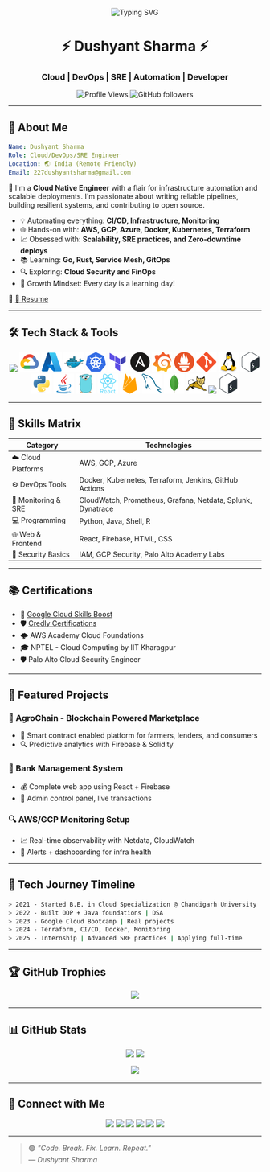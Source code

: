 <!-- Typing SVG Intro -->
<p align="center">
  <img src="https://readme-typing-svg.demolab.com?font=Fira+Code&size=24&duration=3000&pause=500&color=00F700&center=true&vCenter=true&multiline=true&width=1000&height=150&lines=Hi+%F0%9F%91%8B+I'm+Dushyant+Sharma;Cloud+%7C+DevOps+%7C+SRE+Enthusiast;Open+Source+Lover+%7C+Lifelong+Learner+;Coder+by+day%2C+Hacker+by+night" alt="Typing SVG" />
</p>

<h1 align="center">⚡ Dushyant Sharma ⚡</h1>
<h3 align="center">Cloud | DevOps | SRE | Automation | Developer</h3>



<p align="center">
  <img src="https://komarev.com/ghpvc/?username=dushyantsharmma&label=Profile%20views&color=00F700&style=flat" alt="Profile Views" />
  <img src="https://img.shields.io/github/followers/dushyantsharmma?label=Followers&style=social" alt="GitHub followers" />
</p>

---

## 💬 About Me

```yaml
Name: Dushyant Sharma
Role: Cloud/DevOps/SRE Engineer
Location: 🌏 India (Remote Friendly)
Email: 227dushyantsharma@gmail.com
```

🚀 I'm a **Cloud Native Engineer** with a flair for infrastructure automation and scalable deployments. I'm passionate about writing reliable pipelines, building resilient systems, and contributing to open source.

- 💡 Automating everything: **CI/CD, Infrastructure, Monitoring**
- 🌐 Hands-on with: **AWS, GCP, Azure, Docker, Kubernetes, Terraform**
- 📈 Obsessed with: **Scalability, SRE practices, and Zero-downtime deploys**
- 📚 Learning: **Go, Rust, Service Mesh, GitOps**
- 🔍 Exploring: **Cloud Security and FinOps**
- 🌱 Growth Mindset: Every day is a learning day!

📄 [📂 Resume](https://drive.google.com/file/d/1Vg7Tt-kUlBXTMO00QaH3hDvViZAp4u02/view?usp=sharing)

---

## 🛠️ Tech Stack & Tools

<p align="center">
  <img src="https://www.vectorlogo.zone/logos/amazon_aws/amazon_aws-icon.svg" width="40" />
  <img src="https://raw.githubusercontent.com/devicons/devicon/master/icons/googlecloud/googlecloud-original.svg" width="40" />
  <img src="https://raw.githubusercontent.com/devicons/devicon/master/icons/azure/azure-original.svg" width="40" />
  <img src="https://raw.githubusercontent.com/devicons/devicon/master/icons/docker/docker-original.svg" width="40" />
  <img src="https://raw.githubusercontent.com/devicons/devicon/master/icons/kubernetes/kubernetes-plain.svg" width="40" />
  <img src="https://raw.githubusercontent.com/devicons/devicon/master/icons/terraform/terraform-original.svg" width="40" />
  <img src="https://raw.githubusercontent.com/devicons/devicon/master/icons/ansible/ansible-original.svg" width="40" />
  <img src="https://raw.githubusercontent.com/devicons/devicon/master/icons/grafana/grafana-original.svg" width="40" />
  <img src="https://raw.githubusercontent.com/devicons/devicon/master/icons/prometheus/prometheus-original.svg" width="40" />
  <img src="https://raw.githubusercontent.com/devicons/devicon/master/icons/git/git-original.svg" width="40" />
  <img src="https://raw.githubusercontent.com/devicons/devicon/master/icons/linux/linux-original.svg" width="40" />
  <img src="https://raw.githubusercontent.com/devicons/devicon/master/icons/bash/bash-original.svg" width="40" />
  <img src="https://raw.githubusercontent.com/devicons/devicon/master/icons/python/python-original.svg" width="40" />
  <img src="https://raw.githubusercontent.com/devicons/devicon/master/icons/java/java-original.svg" width="40" />
  <img src="https://raw.githubusercontent.com/devicons/devicon/master/icons/go/go-original.svg" width="40" />
  <img src="https://raw.githubusercontent.com/devicons/devicon/master/icons/react/react-original-wordmark.svg" width="40" />
  <img src="https://raw.githubusercontent.com/devicons/devicon/master/icons/firebase/firebase-plain.svg" width="40" />
  <img src="https://raw.githubusercontent.com/devicons/devicon/master/icons/mysql/mysql-original.svg" width="40" />
  <img src="https://raw.githubusercontent.com/devicons/devicon/master/icons/mongodb/mongodb-original.svg" width="40" />
  <img src="https://raw.githubusercontent.com/devicons/devicon/master/icons/tomcat/tomcat-original.svg" width="40" />
  <img src="https://cdn.jsdelivr.net/gh/devicons/devicon/icons/vscode/vscode-original.svg" width="40" />
  <img src="https://raw.githubusercontent.com/devicons/devicon/master/icons/bash/bash-original.svg" width="40" />
</p>

---

## 🧠 Skills Matrix

| Category             | Technologies                                                                 |
|----------------------|------------------------------------------------------------------------------|
| ☁️ Cloud Platforms   | AWS, GCP, Azure                                                               |
| ⚙️ DevOps Tools      | Docker, Kubernetes, Terraform, Jenkins, GitHub Actions                        |
| 🔧 Monitoring & SRE   | CloudWatch, Prometheus, Grafana, Netdata, Splunk, Dynatrace                   |
| 💻 Programming        | Python, Java, Shell, R                                                        |
| 🌐 Web & Frontend     | React, Firebase, HTML, CSS                                                    |
| 🔐 Security Basics    | IAM, GCP Security, Palo Alto Academy Labs                                    |

---

## 📚 Certifications

- 🏅 [Google Cloud Skills Boost](https://www.cloudskillsboost.google/public_profiles/c4374c70-f738-4169-9231-67712627075a)
- 🛡️ [Credly Certifications](https://www.credly.com/users/dushyant-sharma.c2136780/)
- 🌩️ AWS Academy Cloud Foundations
- 🎓 NPTEL - Cloud Computing by IIT Kharagpur
- 🛡️ Palo Alto Cloud Security Engineer

---

## 🚀 Featured Projects

### 🌾 AgroChain - Blockchain Powered Marketplace
- 🔗 Smart contract enabled platform for farmers, lenders, and consumers
- 🔍 Predictive analytics with Firebase & Solidity

### 🏦 Bank Management System
- 💰 Complete web app using React + Firebase
- 👮 Admin control panel, live transactions

### 🔍 AWS/GCP Monitoring Setup
- 📈 Real-time observability with Netdata, CloudWatch
- 🚨 Alerts + dashboarding for infra health

---

## 📅 Tech Journey Timeline

```bash
> 2021 - Started B.E. in Cloud Specialization @ Chandigarh University
> 2022 - Built OOP + Java foundations | DSA
> 2023 - Google Cloud Bootcamp | Real projects
> 2024 - Terraform, CI/CD, Docker, Monitoring
> 2025 - Internship | Advanced SRE practices | Applying full-time
```

---

## 🏆 GitHub Trophies

<p align="center">
  <img src="https://github-profile-trophy.vercel.app/?username=dushyantsharmma&theme=algolia&margin-w=10&margin-h=10&no-bg=true&no-frame=true" />
</p>

---

## 📊 GitHub Stats

<p align="center">
  <img width="48%" src="https://github-readme-stats.vercel.app/api?username=dushyantsharmma&show_icons=true&theme=tokyonight&hide_border=true" />
  <img width="48%" src="https://github-readme-streak-stats.herokuapp.com/?user=dushyantsharmma&theme=tokyonight&hide_border=true" />
</p>

<p align="center">
  <img width="60%" src="https://github-readme-stats.vercel.app/api/top-langs/?username=dushyantsharmma&layout=compact&theme=tokyonight&hide_border=true" />
</p>

---

## 🤝 Connect with Me

<p align="center">
  <a href="mailto:227dushyantsharma@gmail.com"><img src="https://img.shields.io/badge/Gmail-Email-red?style=flat&logo=gmail"></a>
  <a href="https://linkedin.com/in/dushyant-sharma-3619b420b/"><img src="https://img.shields.io/badge/LinkedIn-Dushyant%20Sharma-blue?style=flat&logo=linkedin"></a>
  <a href="https://instagram.com/dushyantshharmaa_"><img src="https://img.shields.io/badge/Instagram-@dushyantshharmaa__-e4405f?style=flat&logo=instagram&logoColor=white"></a>
  <a href="https://github.com/dushyantsharmma"><img src="https://img.shields.io/badge/GitHub-dushyantsharmma-181717?style=flat&logo=github"></a>
  <a href="https://www.credly.com/users/dushyant-sharma.c2136780/"><img src="https://img.shields.io/badge/Credly-Badges-orange?style=flat&logo=credly"></a>
  <a href="https://www.cloudskillsboost.google/public_profiles/c4374c70-f738-4169-9231-67712627075a"><img src="https://img.shields.io/badge/Google%20Cloud-Badges-blue?style=flat&logo=googlecloud"></a>
</p>

---

> 🟢 _"Code. Break. Fix. Learn. Repeat."_  
> _— Dushyant Sharma_
